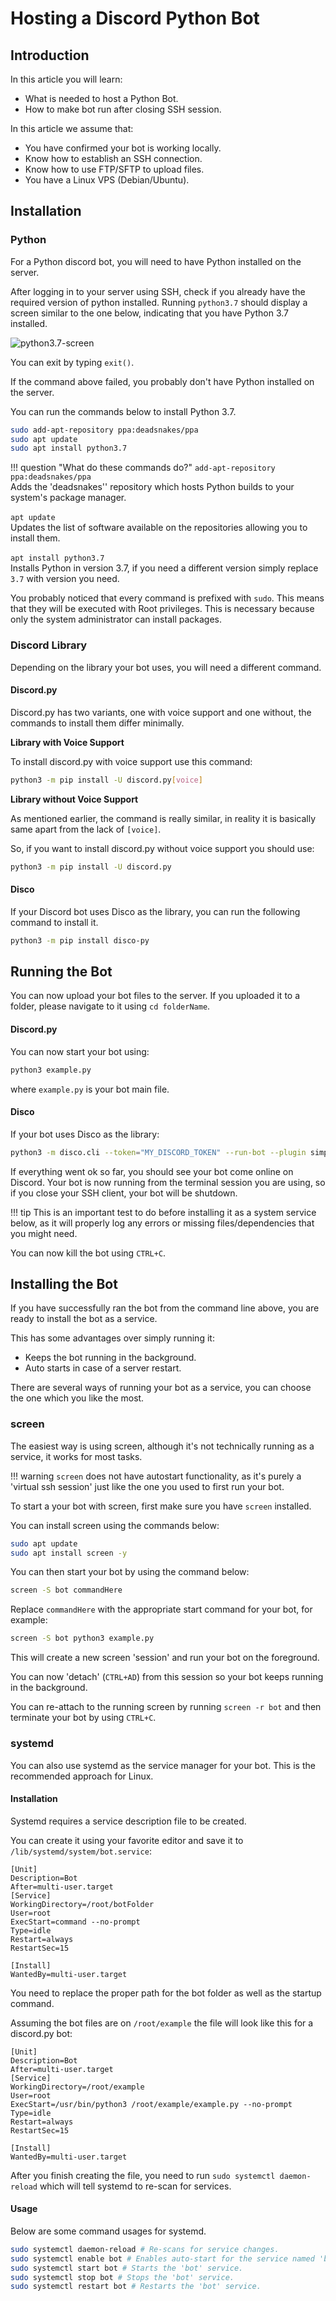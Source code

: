 # Hosting a Discord Python Bot

## Introduction

In this article you will learn:

* What is needed to host a Python Bot.
* How to make bot run after closing SSH session.

In this article we assume that:

* You have confirmed your bot is working locally.
* Know how to establish an SSH connection.
* Know how to use FTP/SFTP to upload files.
* You have a Linux VPS (Debian/Ubuntu).

## Installation

### Python

For a Python discord bot, you will need to have Python installed on the server.

After logging in to your server using SSH, check if you already have the required version of python installed.
Running `python3.7` should display a screen similar to the one below, indicating that you have Python 3.7 installed.

![python3.7-screen](https://cat.girlsare.life/6LQLQ81.png "Python 3.7 Interpreter")

You can exit by typing `exit()`.  

If the command above failed, you probably don't have Python installed on the server.

You can run the commands below to install Python 3.7.
```bash
sudo add-apt-repository ppa:deadsnakes/ppa
sudo apt update
sudo apt install python3.7
```

!!! question "What do these commands do?"
    `add-apt-repository ppa:deadsnakes/ppa`
    <br/>
    Adds the 'deadsnakes'' repository which hosts Python builds to your system's package manager.
    <br/>
    <br/>
    `apt update`
    <br/>
    Updates the list of software available on the repositories allowing you to install them.
    <br/>
    <br/>
    `apt install python3.7`
    <br/>
    Installs Python in version 3.7, if you need a different version simply replace `3.7` with version you need.    
    
You probably noticed that every command is prefixed with `sudo`. This means that they will be executed with Root privileges. This is necessary because only the system administrator can install packages.

### Discord Library  
Depending on the library your bot uses, you will need a different command.

#### Discord.py

Discord.py has two variants, one with voice support and one without, the commands to install them differ minimally.

**Library with Voice Support**

To install discord.py with voice support use this command:
  
```bash
python3 -m pip install -U discord.py[voice]
```

**Library without Voice Support**

As mentioned earlier, the command is really similar, in reality it is basically same apart from the lack of `[voice]`.

So, if you want to install discord.py without voice support you should use:
```bash
python3 -m pip install -U discord.py
```

#### Disco

If your Discord bot uses Disco as the library, you can run the following command to install it.

```bash
python3 -m pip install disco-py
```

## Running the Bot
You can now upload your bot files to the server. If you uploaded it to a folder, please navigate to it using `cd folderName`.

#### Discord.py

You can now start your bot using:
```bash
python3 example.py
```
where `example.py` is your bot main file.

#### Disco

If your bot uses Disco as the library:

```bash
python3 -m disco.cli --token="MY_DISCORD_TOKEN" --run-bot --plugin simpleplugin
```

If everything went ok so far, you should see your bot come online on Discord. Your bot is now running from the terminal session
you are using, so if you close your SSH client, your bot will be shutdown.

!!! tip
    This is an important test to do before installing it as a system service below, as it will properly log any errors or missing
    files/dependencies that you might need. 

You can now kill the bot using `CTRL+C`.  

## Installing the Bot

If you have successfully ran the bot from the command line above, you are ready to install the bot as a service.

This has some advantages over simply running it:

- Keeps the bot running in the background.
- Auto starts in case of a server restart.

There are several ways of running your bot as a service, you can choose the one which you like the most.

### screen

The easiest way is using screen, although it's not technically running as a service, it works for most tasks.

!!! warning
    `screen` does not have autostart functionality, as it's purely a 'virtual ssh session' just like the one you used to
    first run your bot.

To start a your bot with screen, first make sure you have `screen` installed.

You can install screen using the commands below:
```bash
sudo apt update
sudo apt install screen -y
```

You can then start your bot by using the command below:
```bash
screen -S bot commandHere
```

Replace `commandHere` with the appropriate start command for your bot, for example:
```bash
screen -S bot python3 example.py
```

This will create a new screen 'session' and run your bot on the foreground.

You can now 'detach' (`CTRL+AD`) from this session so your bot keeps running in the background.

You can re-attach to the running screen by running `screen -r bot` and then terminate your bot by using `CTRL+C`.

### systemd

You can also use systemd as the service manager for your bot. This is the recommended approach for Linux.


#### Installation

Systemd requires a service description file to be created.

You can create it using your favorite editor and save it to `/lib/systemd/system/bot.service`:
```properties
[Unit]
Description=Bot
After=multi-user.target
[Service]
WorkingDirectory=/root/botFolder
User=root
ExecStart=command --no-prompt
Type=idle
Restart=always
RestartSec=15

[Install]
WantedBy=multi-user.target
```  

You need to replace the proper path for the bot folder as well as the startup command.

Assuming the bot files are on `/root/example` the file will look like this for a discord.py bot:

```properties
[Unit]
Description=Bot
After=multi-user.target
[Service]
WorkingDirectory=/root/example
User=root
ExecStart=/usr/bin/python3 /root/example/example.py --no-prompt
Type=idle
Restart=always
RestartSec=15

[Install]
WantedBy=multi-user.target
```

After you finish creating the file, you need to run `sudo systemctl daemon-reload` which will tell systemd to re-scan for services.

#### Usage

Below are some command usages for systemd.

```bash
sudo systemctl daemon-reload # Re-scans for service changes.
sudo systemctl enable bot # Enables auto-start for the service named 'bot'.
sudo systemctl start bot # Starts the 'bot' service.
sudo systemctl stop bot # Stops the 'bot' service.
sudo systemctl restart bot # Restarts the 'bot' service.
```